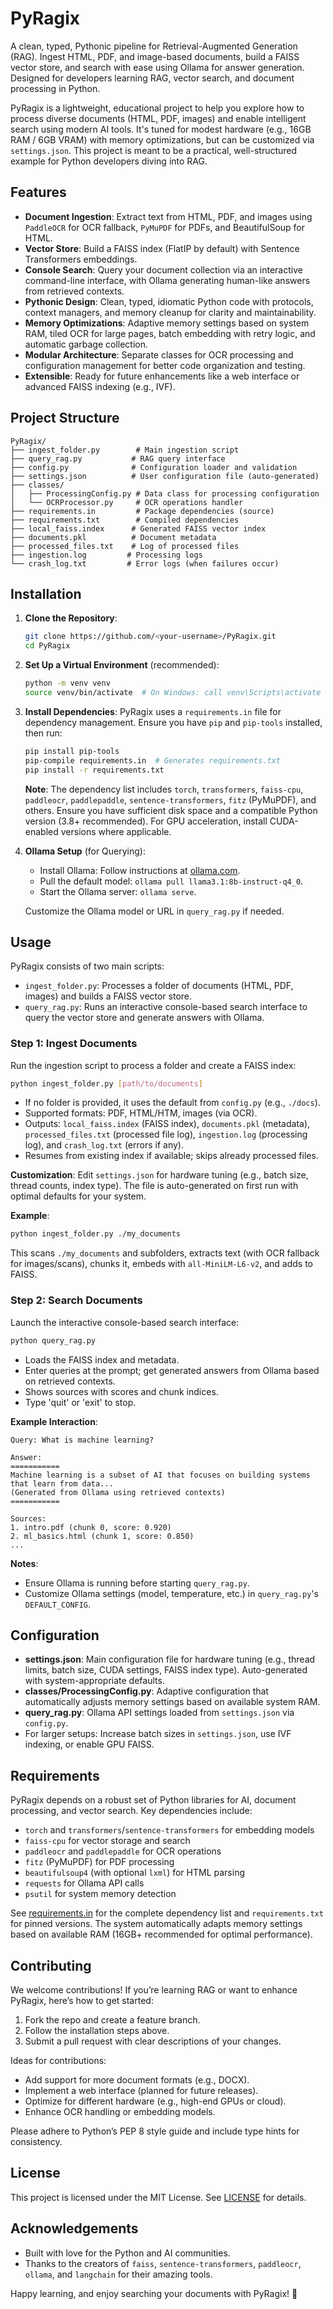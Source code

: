 # PyRagix

A clean, typed, Pythonic pipeline for Retrieval-Augmented Generation (RAG).
Ingest HTML, PDF, and image-based documents, build a FAISS vector store, and
search with ease using Ollama for answer generation. Designed for developers
learning RAG, vector search, and document processing in Python.

PyRagix is a lightweight, educational project to help you explore how to process
diverse documents (HTML, PDF, images) and enable intelligent search using modern
AI tools. It's tuned for modest hardware (e.g., 16GB RAM / 6GB VRAM) with memory
optimizations, but can be customized via `settings.json`. This project is meant
to be a practical, well-structured example for Python developers diving into
RAG.

## Features

- **Document Ingestion**: Extract text from HTML, PDF, and images using
  `PaddleOCR` for OCR fallback, `PyMuPDF` for PDFs, and BeautifulSoup for HTML.
- **Vector Store**: Build a FAISS index (FlatIP by default) with Sentence
  Transformers embeddings.
- **Console Search**: Query your document collection via an interactive
  command-line interface, with Ollama generating human-like answers from
  retrieved contexts.
- **Pythonic Design**: Clean, typed, idiomatic Python code with protocols,
  context managers, and memory cleanup for clarity and maintainability.
- **Memory Optimizations**: Adaptive memory settings based on system RAM, tiled
  OCR for large pages, batch embedding with retry logic, and automatic garbage
  collection.
- **Modular Architecture**: Separate classes for OCR processing and
  configuration management for better code organization and testing.
- **Extensible**: Ready for future enhancements like a web interface or advanced
  FAISS indexing (e.g., IVF).

## Project Structure

```
PyRagix/
├── ingest_folder.py        # Main ingestion script
├── query_rag.py           # RAG query interface
├── config.py              # Configuration loader and validation
├── settings.json          # User configuration file (auto-generated)
├── classes/
│   ├── ProcessingConfig.py # Data class for processing configuration
│   └── OCRProcessor.py     # OCR operations handler
├── requirements.in         # Package dependencies (source)
├── requirements.txt        # Compiled dependencies
├── local_faiss.index      # Generated FAISS vector index
├── documents.pkl          # Document metadata
├── processed_files.txt    # Log of processed files
├── ingestion.log         # Processing logs
└── crash_log.txt         # Error logs (when failures occur)
```

## Installation

1. **Clone the Repository**:

   ```bash
   git clone https://github.com/<your-username>/PyRagix.git
   cd PyRagix
   ```

2. **Set Up a Virtual Environment** (recommended):

   ```bash
   python -m venv venv
   source venv/bin/activate  # On Windows: call venv\Scripts\activate
   ```

3. **Install Dependencies**: PyRagix uses a `requirements.in` file for
   dependency management. Ensure you have `pip` and `pip-tools` installed, then
   run:

   ```bash
   pip install pip-tools
   pip-compile requirements.in  # Generates requirements.txt
   pip install -r requirements.txt
   ```

   **Note**: The dependency list includes `torch`, `transformers`, `faiss-cpu`,
   `paddleocr`, `paddlepaddle`, `sentence-transformers`, `fitz` (PyMuPDF), and
   others. Ensure you have sufficient disk space and a compatible Python version
   (3.8+ recommended). For GPU acceleration, install CUDA-enabled versions where
   applicable.

4. **Ollama Setup** (for Querying):

   - Install Ollama: Follow instructions at [ollama.com](https://ollama.com).
   - Pull the default model: `ollama pull llama3.1:8b-instruct-q4_0`.
   - Start the Ollama server: `ollama serve`.

   Customize the Ollama model or URL in `query_rag.py` if needed.

## Usage

PyRagix consists of two main scripts:

- `ingest_folder.py`: Processes a folder of documents (HTML, PDF, images) and
  builds a FAISS vector store.
- `query_rag.py`: Runs an interactive console-based search interface to query
  the vector store and generate answers with Ollama.

### Step 1: Ingest Documents

Run the ingestion script to process a folder and create a FAISS index:

```bash
python ingest_folder.py [path/to/documents]
```

- If no folder is provided, it uses the default from `config.py` (e.g.,
  `./docs`).
- Supported formats: PDF, HTML/HTM, images (via OCR).
- Outputs: `local_faiss.index` (FAISS index), `documents.pkl` (metadata),
  `processed_files.txt` (processed file log), `ingestion.log` (processing log),
  and `crash_log.txt` (errors if any).
- Resumes from existing index if available; skips already processed files.

**Customization**: Edit `settings.json` for hardware tuning (e.g., batch size,
thread counts, index type). The file is auto-generated on first run with optimal
defaults for your system.

**Example**:

```bash
python ingest_folder.py ./my_documents
```

This scans `./my_documents` and subfolders, extracts text (with OCR fallback for
images/scans), chunks it, embeds with `all-MiniLM-L6-v2`, and adds to FAISS.

### Step 2: Search Documents

Launch the interactive console-based search interface:

```bash
python query_rag.py
```

- Loads the FAISS index and metadata.
- Enter queries at the prompt; get generated answers from Ollama based on
  retrieved contexts.
- Shows sources with scores and chunk indices.
- Type 'quit' or 'exit' to stop.

**Example Interaction**:

```
Query: What is machine learning?

Answer:
===========
Machine learning is a subset of AI that focuses on building systems that learn from data...
(Generated from Ollama using retrieved contexts)
===========

Sources:
1. intro.pdf (chunk 0, score: 0.920)
2. ml_basics.html (chunk 1, score: 0.850)
...
```

**Notes**:

- Ensure Ollama is running before starting `query_rag.py`.
- Customize Ollama settings (model, temperature, etc.) in `query_rag.py`'s
  `DEFAULT_CONFIG`.

## Configuration

- **settings.json**: Main configuration file for hardware tuning (e.g., thread
  limits, batch size, CUDA settings, FAISS index type). Auto-generated with
  system-appropriate defaults.
- **classes/ProcessingConfig.py**: Adaptive configuration that automatically
  adjusts memory settings based on available system RAM.
- **query_rag.py**: Ollama API settings loaded from `settings.json` via
  `config.py`.
- For larger setups: Increase batch sizes in `settings.json`, use IVF indexing,
  or enable GPU FAISS.

## Requirements

PyRagix depends on a robust set of Python libraries for AI, document processing,
and vector search. Key dependencies include:

- `torch` and `transformers`/`sentence-transformers` for embedding models
- `faiss-cpu` for vector storage and search
- `paddleocr` and `paddlepaddle` for OCR operations
- `fitz` (PyMuPDF) for PDF processing
- `beautifulsoup4` (with optional `lxml`) for HTML parsing
- `requests` for Ollama API calls
- `psutil` for system memory detection

See [requirements.in](requirements.in) for the complete dependency list and
`requirements.txt` for pinned versions. The system automatically adapts memory
settings based on available RAM (16GB+ recommended for optimal performance).

## Contributing

We welcome contributions! If you’re learning RAG or want to enhance PyRagix,
here’s how to get started:

1. Fork the repo and create a feature branch.
2. Follow the installation steps above.
3. Submit a pull request with clear descriptions of your changes.

Ideas for contributions:

- Add support for more document formats (e.g., DOCX).
- Implement a web interface (planned for future releases).
- Optimize for different hardware (e.g., high-end GPUs or cloud).
- Enhance OCR handling or embedding models.

Please adhere to Python’s PEP 8 style guide and include type hints for
consistency.

## License

This project is licensed under the MIT License. See [LICENSE](LICENSE) for
details.

## Acknowledgements

- Built with love for the Python and AI communities.
- Thanks to the creators of `faiss`, `sentence-transformers`, `paddleocr`,
  `ollama`, and `langchain` for their amazing tools.

Happy learning, and enjoy searching your documents with PyRagix! 🚀
